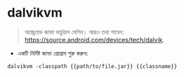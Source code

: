 # dalvikvm

> অ্যান্ড্রয়েড জাভা ভার্চুয়াল মেশিন।
> আরও তথ্য পাবেন: <https://source.android.com/devices/tech/dalvik>.

- একটি নির্দিষ্ট জাভা প্রোগ্রাম শুরু করুন:

`dalvikvm -classpath {{path/to/file.jar}} {{classname}}`
